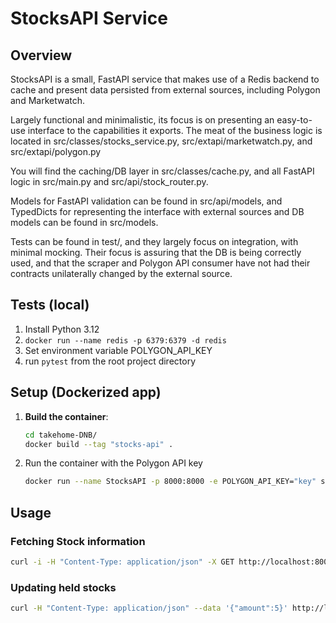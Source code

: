 # StocksAPI Service

## Overview

StocksAPI is a small, FastAPI service that makes use of a Redis backend to cache and
present data persisted from external sources, including Polygon and Marketwatch.

Largely functional and minimalistic, its focus is on presenting an easy-to-use
interface to the capabilities it exports. The meat of the business logic
is located in src/classes/stocks_service.py, src/extapi/marketwatch.py,
and src/extapi/polygon.py

You will find the caching/DB layer in src/classes/cache.py, and all FastAPI logic
in src/main.py and src/api/stock_router.py.

Models for FastAPI validation can be found in src/api/models, and TypedDicts for
representing the interface with external sources and DB models can be found in
src/models.

Tests can be found in test/, and they largely focus on integration, with minimal mocking.
Their focus is assuring that the DB is being correctly used, and that the scraper
and Polygon API consumer have not had their contracts unilaterally changed by the
external source.


## Tests (local)

1. Install Python 3.12
2. `docker run --name redis -p 6379:6379 -d redis`
3. Set environment variable POLYGON_API_KEY
4. run `pytest` from the root project directory
   
## Setup (Dockerized app)

1. **Build the container**:
    ```bash
    cd takehome-DNB/
    docker build --tag "stocks-api" .
    ```
2. Run the container with the Polygon API key
    ```bash
   docker run --name StocksAPI -p 8000:8000 -e POLYGON_API_KEY="key" stocks-api 
    ```

## Usage

### Fetching Stock information
```bash 
curl -i -H "Content-Type: application/json" -X GET http://localhost:8000/stock/AAPL  
```

### Updating held stocks
```bash 
curl -H "Content-Type: application/json" --data '{"amount":5}' http://localhost:8000/stock/AAPL
```


